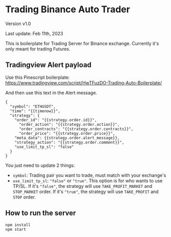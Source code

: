 # Trading Binance Auto Trader

Version v1.0

Last update: Feb 11th, 2023

This is boilerplate for Trading Server for Binance exchange. Currently it's only meant for trading Futures.  

## Tradingview Alert payload
Use this Pinescript boilerplate: https://www.tradingview.com/script/HwTFuzDO-Trading-Auto-Boilerplate/

And then use this text in the Alert message.

```
{
  "symbol": "ETHUSDT",
  "time": "{{timenow}}",
  "strategy": {
    "order_id": "{{strategy.order.id}}",
	  "order_action": "{{strategy.order.action}}",
	  "order_contracts": "{{strategy.order.contracts}}",
	  "order_price": "{{strategy.order.price}}",
    "meta_data": {{strategy.order.alert_message}},
    "strategy_action": "{{strategy.order.comment}}",
    "use_limit_tp_sl": "false"
  }
}
```

You just need to update 2 things:
- `symbol`: Trading pair you want to trade, must match with your exchange's
- `use_limit_tp_sl`: `"false"` or `"true"`. This option is for who wants to use TP/SL. If it's `"false"`, the strategy will use `TAKE_PROFIT_MARKET` and `STOP_MARKET` order. If it's `"true"`, the strategy will use `TAKE_PROFIT` and `STOP` order.

## How to run the server

```
npm install
npm start
```

